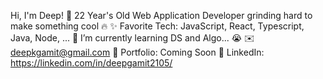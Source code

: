 Hi, I'm Deep! 👋 22 Year's Old Web Application Developer grinding hard to make something cool 🔥 
✨ Favorite Tech: JavaScript, React, Typescript, Java, Node,  ... 
📓 I’m currently learning DS and Algo... 😭 
✉️ deepkgamit@gmail.com
🎨 Portfolio: Coming Soon
💼 LinkedIn: https://linkedin.com/in/deepgamit2105/ 

<!--
**DeepGamit/deepgamit** is a ✨ _special_ ✨ repository because its `README.md` (this file) appears on your GitHub profile.

Here are some ideas to get you started:

- 🔭 I’m currently working on ...
- 🌱 I’m currently learning ...
- 👯 I’m looking to collaborate on ...
- 🤔 I’m looking for help with ...
- 💬 Ask me about ...
- 📫 How to reach me: ...
- 😄 Pronouns: ...
- ⚡ Fun fact: ...
-->
